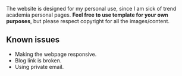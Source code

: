 The website is designed for my personal use, since I am sick of trend academia personal pages. **Feel free to use template for your own purposes**, but please respect copyright for all the images/content.

## Known issues
- Making the webpage responsive.
- Blog link is broken.
- Using private email.